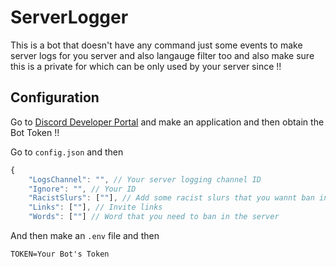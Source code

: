 # ServerLogger

This is a bot that doesn't have any command just some events to make server logs for you server and also langauge filter too and also make sure this is a private for which can be only used by your server since !!

## Configuration

Go to [Discord Developer Portal](https://discord.com/developers/applications) and make an application and then obtain the Bot Token !!

Go to `config.json` and then 
```js
{
    "LogsChannel": "", // Your server logging channel ID
    "Ignore": "", // Your ID
    "RacistSlurs": [""], // Add some racist slurs that you wannt ban in the server
    "Links": [""], // Invite links
    "Words": [""] // Word that you need to ban in the server
```

And then make an `.env` file and then 
```
TOKEN=Your Bot's Token
```

